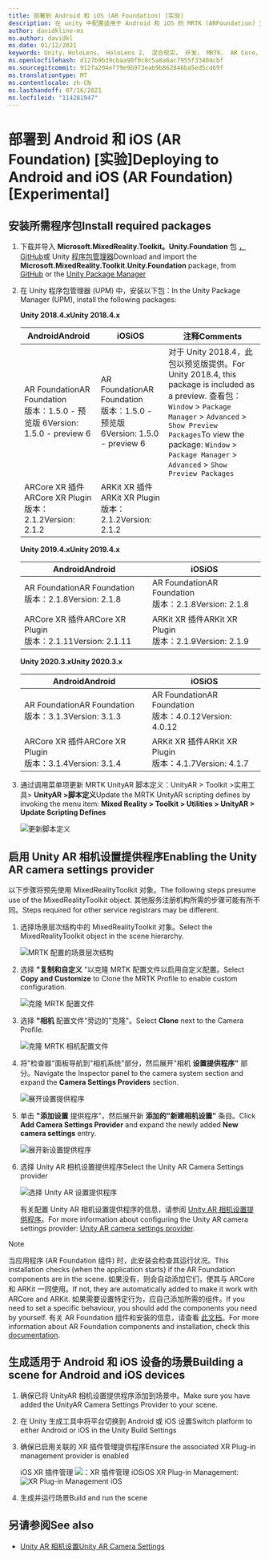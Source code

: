 ```yaml
---
title: 部署到 Android 和 iOS (AR Foundation) [实验]
description: 在 unity 中配置适用于 Android 和 iOS 的 MRTK (ARFoundation) 文档
author: davidkline-ms
ms.author: davidkl
ms.date: 01/12/2021
keywords: Unity，HoloLens， HoloLens 2， 混合现实， 开发， MRTK， AR Core， AR Kit， iOS， IOS， Android， AR Foundation
ms.openlocfilehash: d127b9b39cbaa90f0c8c5a8a6ac7955f33404cbf
ms.sourcegitcommit: 912fa204ef79e9b973eab9b862846ba5ed5cd69f
ms.translationtype: MT
ms.contentlocale: zh-CN
ms.lasthandoff: 07/16/2021
ms.locfileid: "114281947"
---
```

# <a name="deploying-to-android-and-ios-ar-foundation-experimental"></a><span data-ttu-id="e4b8d-104">部署到 Android 和 iOS (AR Foundation) [实验]</span><span class="sxs-lookup"><span data-stu-id="e4b8d-104">Deploying to Android and iOS (AR Foundation) [Experimental]</span></span>

## <a name="install-required-packages"></a><span data-ttu-id="e4b8d-105">安装所需程序包</span><span class="sxs-lookup"><span data-stu-id="e4b8d-105">Install required packages</span></span>

1. <span data-ttu-id="e4b8d-106">下载并导入 **Microsoft.MixedReality.Toolkit。Unity.Foundation** 包 [，GitHub](https://github.com/microsoft/MixedRealityToolkit-Unity/releases/)或 Unity [程序包管理器](../configuration/usingupm.md)</span><span class="sxs-lookup"><span data-stu-id="e4b8d-106">Download and import the **Microsoft.MixedReality.Toolkit.Unity.Foundation** package, from [GitHub](https://github.com/microsoft/MixedRealityToolkit-Unity/releases/) or the [Unity Package Manager](../configuration/usingupm.md)</span></span>

1. <span data-ttu-id="e4b8d-107">在 Unity 程序包管理器 (UPM) 中，安装以下包：</span><span class="sxs-lookup"><span data-stu-id="e4b8d-107">In the Unity Package Manager (UPM), install the following packages:</span></span>

    <span data-ttu-id="e4b8d-108">**Unity 2018.4.x**</span><span class="sxs-lookup"><span data-stu-id="e4b8d-108">**Unity 2018.4.x**</span></span>

    | <span data-ttu-id="e4b8d-109">**Android**</span><span class="sxs-lookup"><span data-stu-id="e4b8d-109">**Android**</span></span> | <span data-ttu-id="e4b8d-110">**iOS**</span><span class="sxs-lookup"><span data-stu-id="e4b8d-110">**iOS**</span></span> | <span data-ttu-id="e4b8d-111">注释</span><span class="sxs-lookup"><span data-stu-id="e4b8d-111">Comments</span></span> |
    | --- | --- | --- |
    | <span data-ttu-id="e4b8d-112">AR Foundation</span><span class="sxs-lookup"><span data-stu-id="e4b8d-112">AR Foundation</span></span>  <br/> <span data-ttu-id="e4b8d-113">版本：1.5.0 - 预览版 6</span><span class="sxs-lookup"><span data-stu-id="e4b8d-113">Version: 1.5.0 - preview 6</span></span> | <span data-ttu-id="e4b8d-114">AR Foundation</span><span class="sxs-lookup"><span data-stu-id="e4b8d-114">AR Foundation</span></span>  <br/> <span data-ttu-id="e4b8d-115">版本：1.5.0 - 预览版 6</span><span class="sxs-lookup"><span data-stu-id="e4b8d-115">Version: 1.5.0 - preview 6</span></span> | <span data-ttu-id="e4b8d-116">对于 Unity 2018.4，此包以预览版提供。</span><span class="sxs-lookup"><span data-stu-id="e4b8d-116">For Unity 2018.4, this package is included as a preview.</span></span> <span data-ttu-id="e4b8d-117">查看包： `Window` > `Package Manager` > `Advanced` > `Show Preview Packages`</span><span class="sxs-lookup"><span data-stu-id="e4b8d-117">To view the package: `Window` > `Package Manager` > `Advanced` > `Show Preview Packages`</span></span> |
    | <span data-ttu-id="e4b8d-118">ARCore XR 插件</span><span class="sxs-lookup"><span data-stu-id="e4b8d-118">ARCore XR Plugin</span></span> <br/> <span data-ttu-id="e4b8d-119">版本：2.1.2</span><span class="sxs-lookup"><span data-stu-id="e4b8d-119">Version: 2.1.2</span></span> | <span data-ttu-id="e4b8d-120">ARKit XR 插件</span><span class="sxs-lookup"><span data-stu-id="e4b8d-120">ARKit XR Plugin</span></span> <br/> <span data-ttu-id="e4b8d-121">版本：2.1.2</span><span class="sxs-lookup"><span data-stu-id="e4b8d-121">Version: 2.1.2</span></span> | |

    <span data-ttu-id="e4b8d-122">**Unity 2019.4.x**</span><span class="sxs-lookup"><span data-stu-id="e4b8d-122">**Unity 2019.4.x**</span></span>

    | <span data-ttu-id="e4b8d-123">**Android**</span><span class="sxs-lookup"><span data-stu-id="e4b8d-123">**Android**</span></span> | <span data-ttu-id="e4b8d-124">**iOS**</span><span class="sxs-lookup"><span data-stu-id="e4b8d-124">**iOS**</span></span> |
    | --- | --- |
    | <span data-ttu-id="e4b8d-125">AR Foundation</span><span class="sxs-lookup"><span data-stu-id="e4b8d-125">AR Foundation</span></span>  <br/> <span data-ttu-id="e4b8d-126">版本：2.1.8</span><span class="sxs-lookup"><span data-stu-id="e4b8d-126">Version: 2.1.8</span></span> |  <span data-ttu-id="e4b8d-127">AR Foundation</span><span class="sxs-lookup"><span data-stu-id="e4b8d-127">AR Foundation</span></span>  <br/> <span data-ttu-id="e4b8d-128">版本：2.1.8</span><span class="sxs-lookup"><span data-stu-id="e4b8d-128">Version: 2.1.8</span></span> |
    | <span data-ttu-id="e4b8d-129">ARCore XR 插件</span><span class="sxs-lookup"><span data-stu-id="e4b8d-129">ARCore XR Plugin</span></span> <br/> <span data-ttu-id="e4b8d-130">版本：2.1.11</span><span class="sxs-lookup"><span data-stu-id="e4b8d-130">Version: 2.1.11</span></span> | <span data-ttu-id="e4b8d-131">ARKit XR 插件</span><span class="sxs-lookup"><span data-stu-id="e4b8d-131">ARKit XR Plugin</span></span> <br/> <span data-ttu-id="e4b8d-132">版本：2.1.9</span><span class="sxs-lookup"><span data-stu-id="e4b8d-132">Version: 2.1.9</span></span> |

    <span data-ttu-id="e4b8d-133">**Unity 2020.3.x**</span><span class="sxs-lookup"><span data-stu-id="e4b8d-133">**Unity 2020.3.x**</span></span>

    | <span data-ttu-id="e4b8d-134">**Android**</span><span class="sxs-lookup"><span data-stu-id="e4b8d-134">**Android**</span></span> | <span data-ttu-id="e4b8d-135">**iOS**</span><span class="sxs-lookup"><span data-stu-id="e4b8d-135">**iOS**</span></span> |
    | --- | --- |
    | <span data-ttu-id="e4b8d-136">AR Foundation</span><span class="sxs-lookup"><span data-stu-id="e4b8d-136">AR Foundation</span></span>  <br/> <span data-ttu-id="e4b8d-137">版本：3.1.3</span><span class="sxs-lookup"><span data-stu-id="e4b8d-137">Version: 3.1.3</span></span> |  <span data-ttu-id="e4b8d-138">AR Foundation</span><span class="sxs-lookup"><span data-stu-id="e4b8d-138">AR Foundation</span></span>  <br/> <span data-ttu-id="e4b8d-139">版本：4.0.12</span><span class="sxs-lookup"><span data-stu-id="e4b8d-139">Version: 4.0.12</span></span> |
    | <span data-ttu-id="e4b8d-140">ARCore XR 插件</span><span class="sxs-lookup"><span data-stu-id="e4b8d-140">ARCore XR Plugin</span></span> <br/> <span data-ttu-id="e4b8d-141">版本：3.1.4</span><span class="sxs-lookup"><span data-stu-id="e4b8d-141">Version: 3.1.4</span></span> | <span data-ttu-id="e4b8d-142">ARKit XR 插件</span><span class="sxs-lookup"><span data-stu-id="e4b8d-142">ARKit XR Plugin</span></span> <br/> <span data-ttu-id="e4b8d-143">版本：4.1.7</span><span class="sxs-lookup"><span data-stu-id="e4b8d-143">Version: 4.1.7</span></span> |

1. <span data-ttu-id="e4b8d-144">通过调用菜单项更新 MRTK UnityAR 脚本定义：UnityAR > Toolkit >实用工具> **UnityAR >脚本定义**</span><span class="sxs-lookup"><span data-stu-id="e4b8d-144">Update the MRTK UnityAR scripting defines by invoking the menu item: **Mixed Reality > Toolkit > Utilities > UnityAR > Update Scripting Defines**</span></span>

    ![更新脚本定义](../features/images/UpdateScriptingDefineUnityAR.png)


## <a name="enabling-the-unity-ar-camera-settings-provider"></a><span data-ttu-id="e4b8d-146">启用 Unity AR 相机设置提供程序</span><span class="sxs-lookup"><span data-stu-id="e4b8d-146">Enabling the Unity AR camera settings provider</span></span>

<span data-ttu-id="e4b8d-147">以下步骤将预先使用 MixedRealityToolkit 对象。</span><span class="sxs-lookup"><span data-stu-id="e4b8d-147">The following steps presume use of the MixedRealityToolkit object.</span></span> <span data-ttu-id="e4b8d-148">其他服务注册机构所需的步骤可能有所不同。</span><span class="sxs-lookup"><span data-stu-id="e4b8d-148">Steps required for other service registrars may be different.</span></span>

1. <span data-ttu-id="e4b8d-149">选择场景层次结构中的 MixedRealityToolkit 对象。</span><span class="sxs-lookup"><span data-stu-id="e4b8d-149">Select the MixedRealityToolkit object in the scene hierarchy.</span></span>

    ![MRTK 配置的场景层次结构](../features/images/MRTK_ConfiguredHierarchy.png)

1. <span data-ttu-id="e4b8d-151">选择 **"复制和自定义** "以克隆 MRTK 配置文件以启用自定义配置。</span><span class="sxs-lookup"><span data-stu-id="e4b8d-151">Select **Copy and Customize** to Clone the MRTK Profile to enable custom configuration.</span></span>

    ![克隆 MRTK 配置文件](../features/images/camera-system/CloneProfileARFoundation.png)

1. <span data-ttu-id="e4b8d-153">选择 **"相机** 配置文件"旁边的"克隆"。</span><span class="sxs-lookup"><span data-stu-id="e4b8d-153">Select **Clone** next to the Camera Profile.</span></span>

    ![克隆 MRTK 相机配置文件](../features/images/camera-system/CloneCameraProfileARFoundation.png)

1. <span data-ttu-id="e4b8d-155">将"检查器"面板导航到"相机系统"部分，然后展开"相机 **设置提供程序"** 部分。</span><span class="sxs-lookup"><span data-stu-id="e4b8d-155">Navigate the Inspector panel to the camera system section and expand the **Camera Settings Providers** section.</span></span>

    ![展开设置提供程序](../features/images/camera-system/ExpandProviders.png)

1. <span data-ttu-id="e4b8d-157">单击 **"添加设置** 提供程序"，然后展开新 **添加的"新建相机设置"** 条目。</span><span class="sxs-lookup"><span data-stu-id="e4b8d-157">Click **Add Camera Settings Provider** and expand the newly added **New camera settings** entry.</span></span>

    ![展开新设置提供程序](../features/images/camera-system/ExpandNewProvider.png)

1. <span data-ttu-id="e4b8d-159">选择 Unity AR 相机设置提供程序</span><span class="sxs-lookup"><span data-stu-id="e4b8d-159">Select the Unity AR Camera Settings provider</span></span>

    ![选择 Unity AR 设置提供程序](../features/images/camera-system/SelectUnityArSettings.png)

    <span data-ttu-id="e4b8d-161">有关配置 Unity AR 相机设置提供程序的信息，请参阅 [Unity AR 相机设置提供程序](../features/camera-system/unity-ar-camera-settings.md)。</span><span class="sxs-lookup"><span data-stu-id="e4b8d-161">For more information about configuring the Unity AR camera settings provider: [Unity AR camera settings provider](../features/camera-system/unity-ar-camera-settings.md).</span></span>

> [!NOTE]
> <span data-ttu-id="e4b8d-162">当应用程序 (AR Foundation 组件) 时，此安装会检查其运行状况。</span><span class="sxs-lookup"><span data-stu-id="e4b8d-162">This installation checks (when the application starts) if the AR Foundation components are in the scene.</span></span> <span data-ttu-id="e4b8d-163">如果没有，则会自动添加它们，使其与 ARCore 和 ARKit 一同使用。</span><span class="sxs-lookup"><span data-stu-id="e4b8d-163">If not, they are automatically added to make it work with ARCore and ARKit.</span></span>
> <span data-ttu-id="e4b8d-164">如果需要设置特定行为，应自己添加所需的组件。</span><span class="sxs-lookup"><span data-stu-id="e4b8d-164">If you need to set a specific behaviour, you should add the components you need by yourself.</span></span>
> <span data-ttu-id="e4b8d-165">有关 AR Foundation 组件和安装的信息，请查看 [此文档](https://docs.unity3d.com/Packages/com.unity.xr.arfoundation@2.2/manual/index.html#samples)。</span><span class="sxs-lookup"><span data-stu-id="e4b8d-165">For more information about AR Foundation components and installation, check this [documentation](https://docs.unity3d.com/Packages/com.unity.xr.arfoundation@2.2/manual/index.html#samples).</span></span>

## <a name="building-a-scene-for-android-and-ios-devices"></a><span data-ttu-id="e4b8d-166">生成适用于 Android 和 iOS 设备的场景</span><span class="sxs-lookup"><span data-stu-id="e4b8d-166">Building a scene for Android and iOS devices</span></span>

1. <span data-ttu-id="e4b8d-167">确保已将 UnityAR 相机设置提供程序添加到场景中。</span><span class="sxs-lookup"><span data-stu-id="e4b8d-167">Make sure you have added the UnityAR Camera Settings Provider to your scene.</span></span>

1. <span data-ttu-id="e4b8d-168">在 Unity 生成工具中将平台切换到 Android 或 iOS 设置</span><span class="sxs-lookup"><span data-stu-id="e4b8d-168">Switch platform to either Android or iOS in the Unity Build Settings</span></span>

1. <span data-ttu-id="e4b8d-169">确保已启用关联的 XR 插件管理提供程序</span><span class="sxs-lookup"><span data-stu-id="e4b8d-169">Ensure the associated XR Plug-in management provider is enabled</span></span>

    <span data-ttu-id="e4b8d-170">iOS XR 插件管理  ![ ：XR 插件管理 iOS](../features/images/XRManagementiOS.png)</span><span class="sxs-lookup"><span data-stu-id="e4b8d-170">iOS XR Plug-in Management:  ![XR Plug-in Management iOS](../features/images/XRManagementiOS.png)</span></span>

1. <span data-ttu-id="e4b8d-171">生成并运行场景</span><span class="sxs-lookup"><span data-stu-id="e4b8d-171">Build and run the scene</span></span>

## <a name="see-also"></a><span data-ttu-id="e4b8d-172">另请参阅</span><span class="sxs-lookup"><span data-stu-id="e4b8d-172">See also</span></span>

- [<span data-ttu-id="e4b8d-173">Unity AR 相机设置</span><span class="sxs-lookup"><span data-stu-id="e4b8d-173">Unity AR Camera Settings</span></span>](../features/camera-system/unity-ar-camera-settings.md)
